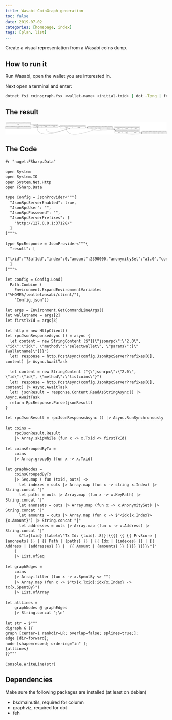 ```yaml
---
title: Wasabi CoinGraph generation
toc: false
date: 2019-07-02
categories: [homepage, index]
tags: [plan, list]
...
```


Create a visual representation from a Wasabi coins dump.

## How to run it

Run Wasabi, open the wallet you are interested in.

Next open a terminal and enter:

```bash
dotnet fsi coinsgraph.fsx <wallet-name> <initial-txid> | dot -Tpng | feh  -
```

## The result

![](../../src/images/tx-graph-example-1.png)

## The Code

```{#mycode .fsharp .numberLines startFrom="100"}
#r "nuget:FSharp.Data"

open System
open System.IO
open System.Net.Http
open FSharp.Data

type Config = JsonProvider<"""{
  "JsonRpcServerEnabled": true,
  "JsonRpcUser": "",
  "JsonRpcPassword": "",
  "JsonRpcServerPrefixes": [
    "http://127.0.0.1:37128/"
  ]
}""">

type RpcResponse = JsonProvider<"""{
  "result": [
     {"txid":"73af1dd","index":0,"amount":2390000,"anonymitySet":"a1.0","confirmed":true,"confirmations":116,"keyPath":"84/0","address":"tb1q","spentBy":"2d7c3f"}
  ]
}""">

let config = Config.Load(
  Path.Combine (
    Environment.ExpandEnvironmentVariables ("%HOME%/.walletwasabi/client/"),
    "Config.json"))

let args = Environment.GetCommandLineArgs()
let walletname = args[2]
let firstTxId = args[3] 

let http = new HttpClient()
let rpcJsonResponseAsync () = async {
  let content = new StringContent ($"{{\"jsonrpc\":\"2.0\", \"id\":\"id\", \"method\":\"selectwallet\", \"params\":[\"{walletname}\"]}}")
  let! response = http.PostAsync(config.JsonRpcServerPrefixes[0], content) |> Async.AwaitTask

  let content = new StringContent ("{\"jsonrpc\":\"2.0\", \"id\":\"id\", \"method\":\"listcoins\"}")
  let! response = http.PostAsync(config.JsonRpcServerPrefixes[0], content) |> Async.AwaitTask
  let! jsonResult = response.Content.ReadAsStringAsync() |> Async.AwaitTask
  return RpcResponse.Parse(jsonResult)
} 

let rpcJsonResult = rpcJsonResponseAsync () |> Async.RunSynchronously

let coins = 
    rpcJsonResult.Result 
    |> Array.skipWhile (fun x -> x.Txid <> firstTxId)

let coinsGroupedByTx =
    coins
    |> Array.groupBy (fun x -> x.Txid)

let graphNodes = 
    coinsGroupedByTx
    |> Seq.map ( fun (txid, outs) ->
      let indexes = outs |> Array.map (fun x -> string x.Index) |> String.concat "|"
      let paths = outs |> Array.map (fun x -> x.KeyPath) |> String.concat "|"
      let anonsets = outs |> Array.map (fun x -> x.AnonymitySet) |> String.concat "|"
      let amounts = outs |> Array.map (fun x -> $"<idx{x.Index}>{x.Amount}") |> String.concat "|"
      let addresses = outs |> Array.map (fun x -> x.Address) |> String.concat "|" 
      $"tx{txid} [label=\"Tx Id: {txid[..8]}|{{{{ {{ {{ PrvScore | {anonsets} }} | {{ Path | {paths} }} | {{ Idx | {indexes} }} | {{ Address | {addresses} }} |  {{ Amount | {amounts} }} }}}} }}}}\"]"
    )
    |> List.ofSeq
        
let graphEdges =
    coins 
    |> Array.filter (fun x -> x.SpentBy <> "")
    |> Array.map (fun x -> $"tx{x.Txid}:idx{x.Index} -> tx{x.SpentBy}")
    |> List.ofArray

let allLines =
    graphNodes @ graphEdges
    |> String.concat ";\n"

let str = $"""
digraph G {{
graph [center=1 rankdir=LR; overlap=false; splines=true;];
edge [dir=forward];
node [shape=record; ordering="in" ];
{allLines}
}}"""

Console.WriteLine(str)

```

## Dependencies

Make sure the following packages are installed (at least on debian)

- bsdmainutils, required for column
- graphviz, required for dot
- feh
